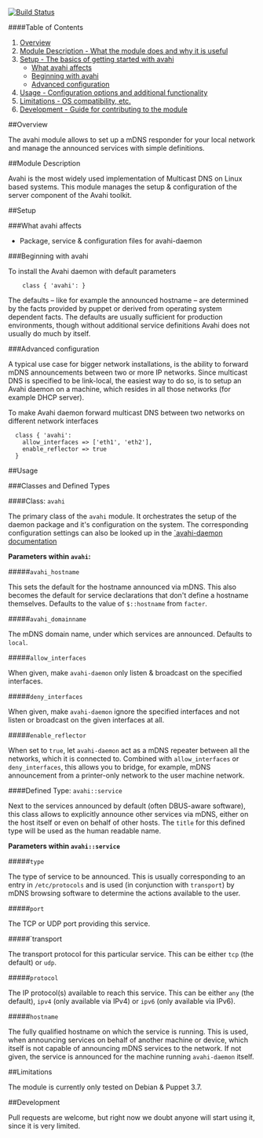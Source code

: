 [![Build Status](https://travis-ci.org/synyx/puppet-avahi.png)](https://travis-ci.org/synyx/puppet-avahi)

####Table of Contents

1. [Overview](#overview)
2. [Module Description - What the module does and why it is useful](#module-description)
3. [Setup - The basics of getting started with avahi](#setup)
    * [What avahi affects](#what-avahi-affects)
    * [Beginning with avahi](#beginning-with-avahi)
    * [Advanced configuration](#advanced-configuration)
4. [Usage - Configuration options and additional functionality](#usage)
5. [Limitations - OS compatibility, etc.](#limitations)
6. [Development - Guide for contributing to the module](#development)

##Overview

The avahi module allows to set up a mDNS responder for your local network
and manage the announced services with simple definitions.

##Module Description

Avahi is the most widely used implementation of Multicast DNS on Linux based
systems. This module manages the setup & configuration of the server component
of the Avahi toolkit.

##Setup

###What avahi affects

* Package, service & configuration files for avahi-daemon

###Beginning with avahi

To install the Avahi daemon with default parameters

```puppet
    class { 'avahi': }
```

The defaults – like for example the announced hostname – are determined by the
facts provided by puppet or derived from operating system dependent facts. The
defaults are usually sufficient for production environments, though without
additional service definitions Avahi does not usually do much by itself.

###Advanced configuration

A typical use case for bigger network installations, is the ability to forward
mDNS announcements between two or more IP networks. Since multicast DNS is
specified to be link-local, the easiest way to do so, is to setup an Avahi
daemon on a machine, which resides in all those networks (for example DHCP server).

To make Avahi daemon forward multicast DNS between two networks on different
network interfaces

```puppet
  class { 'avahi':
    allow_interfaces => ['eth1', 'eth2'],
    enable_reflector => true
  }
```

##Usage

###Classes and Defined Types

####Class: `avahi`

The primary class of the `avahi` module. It orchestrates the setup of the
daemon package and it's configuration on the system. The corresponding
configuration settings can also be looked up in the [`avahi-daemon documentation](http://avahi.org/download/avahi-daemon.conf.5.xml)

**Parameters within `avahi`:**

#####`avahi_hostname`

This sets the default for the hostname announced via mDNS. This also becomes
the default for service declarations that don't define a hostname themselves.
Defaults to the value of `$::hostname` from `facter`.

#####`avahi_domainname`

The mDNS domain name, under which services are announced. Defaults to `local`.
   
#####`allow_interfaces`

When given, make `avahi-daemon` only listen & broadcast on the specified interfaces.

#####`deny_interfaces`

When given, make `avahi-daemon` ignore the specified interfaces and not listen
or broadcast on the given interfaces at all.


#####`enable_reflector`

When set to `true`, let `avahi-daemon` act as a mDNS repeater between all the networks,
which it is connected to. Combined with `allow_interfaces` or `deny_interfaces`, this
allows you to bridge, for example, mDNS announcement from a printer-only network to the
user machine network.

####Defined Type: `avahi::service`

Next to the services announced by default (often DBUS-aware software), this class allows
to explicitly announce other services via mDNS, either on the host itself or even on behalf
of other hosts. The `title` for this defined type will be used as the human readable name.

**Parameters within `avahi::service`**

#####`type`

The type of service to be announced. This is usually corresponding to an entry in
`/etc/protocols` and is used (in conjunction with `transport`) by mDNS browsing
software to determine the actions available to the user.

#####`port`

The TCP or UDP port providing this service.

#####`transport

The transport protocol for this particular service. This can be either `tcp` (the default)
or `udp`.

#####`protocol`

The IP protocol(s) available to reach this service. This can be either `any` (the default),
`ipv4` (only available via IPv4) or `ipv6` (only available via IPv6).

#####`hostname`

The fully qualified hostname on which the service is running. This is used, when announcing
services on behalf of another machine or device, which itself is not capable of announcing
mDNS services to the network. If not given, the service is announced for the machine running
`avahi-daemon` itself.

##Limitations

The module is currently only tested on Debian & Puppet 3.7.

##Development

Pull requests are welcome, but right now we doubt anyone will start using it, since it is
very limited.
